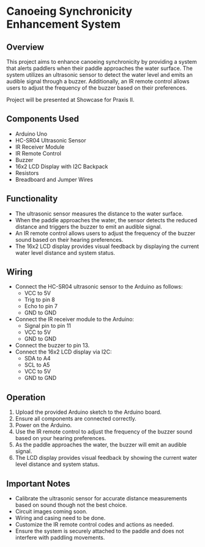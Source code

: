 # Canoeing Synchronicity Enhancement System

## Overview
This project aims to enhance canoeing synchronicity by providing a system that alerts paddlers when their paddle approaches the water surface. The system utilizes an ultrasonic sensor to detect the water level and emits an audible signal through a buzzer. Additionally, an IR remote control allows users to adjust the frequency of the buzzer based on their preferences.

Project will be presented at Showcase for Praxis II.

## Components Used
- Arduino Uno
- HC-SR04 Ultrasonic Sensor
- IR Receiver Module
- IR Remote Control
- Buzzer
- 16x2 LCD Display with I2C Backpack
- Resistors
- Breadboard and Jumper Wires

## Functionality
- The ultrasonic sensor measures the distance to the water surface.
- When the paddle approaches the water, the sensor detects the reduced distance and triggers the buzzer to emit an audible signal.
- An IR remote control allows users to adjust the frequency of the buzzer sound based on their hearing preferences.
- The 16x2 LCD display provides visual feedback by displaying the current water level distance and system status.

## Wiring
- Connect the HC-SR04 ultrasonic sensor to the Arduino as follows:
  - VCC to 5V
  - Trig to pin 8
  - Echo to pin 7
  - GND to GND
- Connect the IR receiver module to the Arduino:
  - Signal pin to pin 11
  - VCC to 5V
  - GND to GND
- Connect the buzzer to pin 13.
- Connect the 16x2 LCD display via I2C:
  - SDA to A4
  - SCL to A5
  - VCC to 5V
  - GND to GND

## Operation
1. Upload the provided Arduino sketch to the Arduino board.
2. Ensure all components are connected correctly.
3. Power on the Arduino.
4. Use the IR remote control to adjust the frequency of the buzzer sound based on your hearing preferences.
5. As the paddle approaches the water, the buzzer will emit an audible signal.
6. The LCD display provides visual feedback by showing the current water level distance and system status.

## Important Notes
- Calibrate the ultrasonic sensor for accurate distance measurements based on sound though not the best choice.
- Circuit images coming soon.
- Wiring and casing need to be done. 
- Customize the IR remote control codes and actions as needed.
- Ensure the system is securely attached to the paddle and does not interfere with paddling movements.

